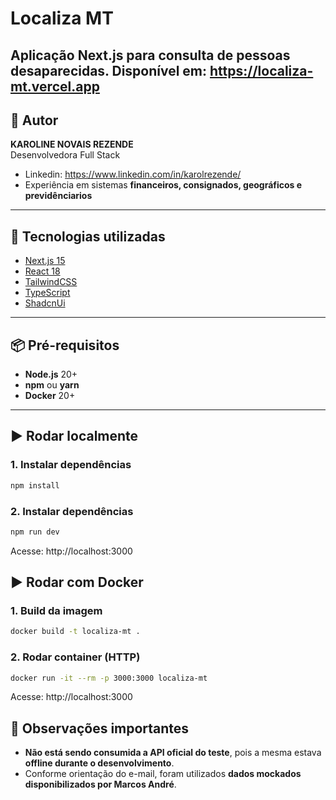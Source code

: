 # Localiza MT

Aplicação **Next.js** para consulta de pessoas desaparecidas.
Disponível em: https://localiza-mt.vercel.app
---

## 👤 Autor
**KAROLINE NOVAIS REZENDE**  
Desenvolvedora Full Stack  
- Linkedin: https://www.linkedin.com/in/karolrezende/
- Experiência em sistemas **financeiros, consignados, geográficos e previdênciarios**

---

## 🚀 Tecnologias utilizadas
- [Next.js 15](https://nextjs.org/)
- [React 18](https://react.dev/)
- [TailwindCSS](https://tailwindcss.com/)
- [TypeScript](https://www.typescriptlang.org/)
- [ShadcnUi](https://ui.shadcn.com/)
---

## 📦 Pré-requisitos
- **Node.js** 20+
- **npm** ou **yarn**
- **Docker** 20+

---

## ▶️ Rodar localmente

### 1. Instalar dependências
```bash
npm install
```
### 2. Instalar dependências
```bash
npm run dev
```
Acesse: http://localhost:3000

## ▶️ Rodar com Docker

### 1. Build da imagem
```bash
docker build -t localiza-mt .
```

### 2. Rodar container (HTTP)
```bash
docker run -it --rm -p 3000:3000 localiza-mt
```
Acesse: http://localhost:3000


## 📝 Observações importantes

- **Não está sendo consumida a API oficial do teste**, pois a mesma estava **offline durante o desenvolvimento**.  
- Conforme orientação do e-mail, foram utilizados **dados mockados disponibilizados por Marcos André**.  
